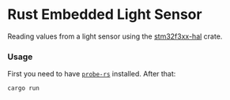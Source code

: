 # Rust Embedded Light Sensor

Reading values from a light sensor using the [stm32f3xx-hal](https://crates.io/crates/stm32f3xx-hal) crate.

### Usage

First you need to have [`probe-rs`](https://probe.rs/) installed.
After that:

```sh
cargo run
```
